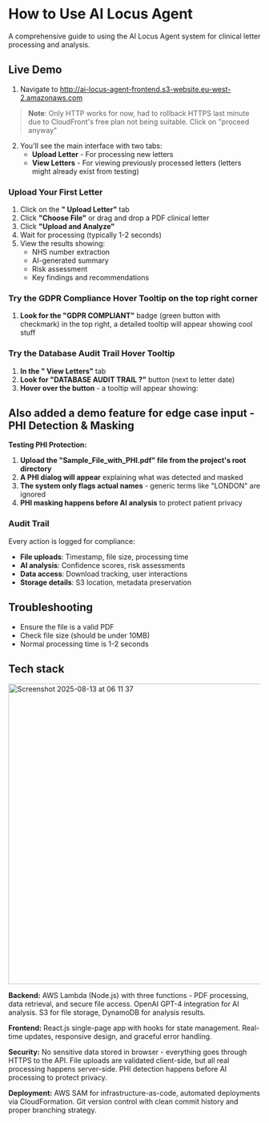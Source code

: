 # How to Use AI Locus Agent

A comprehensive guide to using the AI Locus Agent system for clinical letter processing and analysis.

## Live Demo

1. Navigate to http://ai-locus-agent-frontend.s3-website.eu-west-2.amazonaws.com

> **Note**: Only HTTP works for now, had to rollback HTTPS last minute due to CloudFront's free plan not being suitable. Click on "proceed anyway"

2. You'll see the main interface with two tabs:
   - **Upload Letter** - For processing new letters
   - **View Letters** - For viewing previously processed letters (letters might already exist from testing)

### Upload Your First Letter
1. Click on the **" Upload Letter"** tab
2. Click **"Choose File"** or drag and drop a PDF clinical letter
3. Click **"Upload and Analyze"**
4. Wait for processing (typically 1-2 seconds)
5. View the results showing:
   - NHS number extraction
   - AI-generated summary
   - Risk assessment
   - Key findings and recommendations

### Try the GDPR Compliance Hover Tooltip on the top right corner
1. **Look for the "GDPR COMPLIANT"** badge (green button with checkmark) in the top right, a detailed tooltip will appear showing cool stuff

### Try the Database Audit Trail Hover Tooltip
1. **In the " View Letters"** tab
2. **Look for "DATABASE AUDIT TRAIL ?"** button (next to letter date)
3. **Hover over the button** - a tooltip will appear showing:
  
## Also added a demo feature for edge case input - PHI Detection & Masking

**Testing PHI Protection:**
1. **Upload the "Sample_File_with_PHI.pdf" file from the project's root directory** 
2. **A PHI dialog will appear** explaining what was detected and masked
3. **The system only flags actual names** - generic terms like "LONDON" are ignored
4. **PHI masking happens before AI analysis** to protect patient privacy

### Audit Trail
Every action is logged for compliance:
- **File uploads**: Timestamp, file size, processing time
- **AI analysis**: Confidence scores, risk assessments
- **Data access**: Download tracking, user interactions
- **Storage details**: S3 location, metadata preservation

##  Troubleshooting

- Ensure the file is a valid PDF
- Check file size (should be under 10MB)
- Normal processing time is 1-2 seconds

## Tech stack
<img width="1157" height="600" alt="Screenshot 2025-08-13 at 06 11 37" src="https://github.com/user-attachments/assets/91f1328f-e5a4-4f12-995c-a4dee1120745" />

**Backend:** AWS Lambda (Node.js) with three functions - PDF processing, data retrieval, and secure file access. OpenAI GPT-4 integration for AI analysis. S3 for file storage, DynamoDB for analysis results.

**Frontend:** React.js single-page app with hooks for state management. Real-time updates, responsive design, and graceful error handling.

**Security:** No sensitive data stored in browser - everything goes through HTTPS to the API. File uploads are validated client-side, but all real processing happens server-side. PHI detection happens before AI processing to protect privacy.

**Deployment:** AWS SAM for infrastructure-as-code, automated deployments via CloudFormation. Git version control with clean commit history and proper branching strategy.
